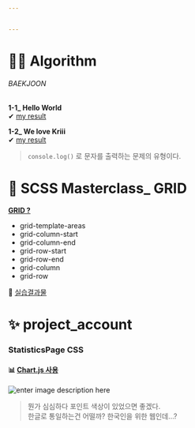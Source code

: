 ```yaml
---


---
```


<h1 id="👩‍💻-algorithm">👩‍💻 Algorithm</h1>
<h6 id="baekjoon">BAEKJOON</h6>
<p><strong>1-1_ Hello World</strong><br>
✔  <a href="https://github.com/gay0ung/Algorithm/blob/master/BAEKJOON/01_%20%EC%9E%85%EC%B6%9C%EB%A0%A5%EA%B3%BC%20%EC%82%AC%EC%B9%99%EC%97%B0%EC%82%B0/01_hello%20world.html">my result</a></p>
<p><strong>1-2_ We love Kriii</strong><br>
✔  <a href="https://github.com/gay0ung/Algorithm/blob/master/BAEKJOON/01_%20%EC%9E%85%EC%B6%9C%EB%A0%A5%EA%B3%BC%20%EC%82%AC%EC%B9%99%EC%97%B0%EC%82%B0/02_We%20love%20Kriii.html">my result</a></p>
<blockquote>
<p><code>console.log()</code> 로 문자를 출력하는 문제의 유형이다.</p>
</blockquote>
<h1 id="👑-scss-masterclass_-grid">👑 SCSS Masterclass_ GRID</h1>
<p><a href="https://github.com/gay0ung/TIL_note/blob/master/FLEX&amp;GRID/Theory/GIRD.md"><strong>GRID ?</strong></a></p>
<ul>
<li>grid-template-areas</li>
<li>grid-column-start</li>
<li>grid-column-end</li>
<li>grid-row-start</li>
<li>grid-row-end</li>
<li>grid-column</li>
<li>grid-row</li>
</ul>
<p>👏 <a href="https://github.com/gay0ung/TIL_note/tree/master/FLEX&amp;GRID/GRID">실습결과물</a></p>
<h1 id="✨-project_account">✨ project_account</h1>
<h3 id="statisticspage-css">StatisticsPage CSS</h3>
<h4 id="📊-chart.js-사용">📊 <a href="https://github.com/gay0ung/TIL/blob/master/Chart.js.md">Chart.js 사용</a></h4>
<p><img src="https://ifh.cc/g/Tc8C42.jpg" alt="enter image description here"></p>
<blockquote>
<p>뭔가 심심하다  포인트 색상이 있었으면 좋겠다.<br>
한글로 통일하는건 어떨까? 한국인을 위한 웹인데…?</p>
</blockquote>

